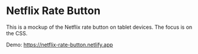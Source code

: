 # Netflix Rate Button

This is a mockup of the Netflix rate button on tablet devices. The focus is on the CSS.

Demo: https://netflix-rate-button.netlify.app
